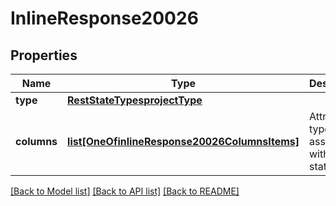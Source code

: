 # InlineResponse20026

## Properties
Name | Type | Description | Notes
------------ | ------------- | ------------- | -------------
**type** | [**RestStateTypesprojectType**](RestStateTypesprojectType.md) |  | [optional] 
**columns** | [**list[OneOfinlineResponse20026ColumnsItems]**](Object.md) | Attribute types associated with this state type. | [optional] 

[[Back to Model list]](../README.md#documentation-for-models) [[Back to API list]](../README.md#documentation-for-api-endpoints) [[Back to README]](../README.md)

